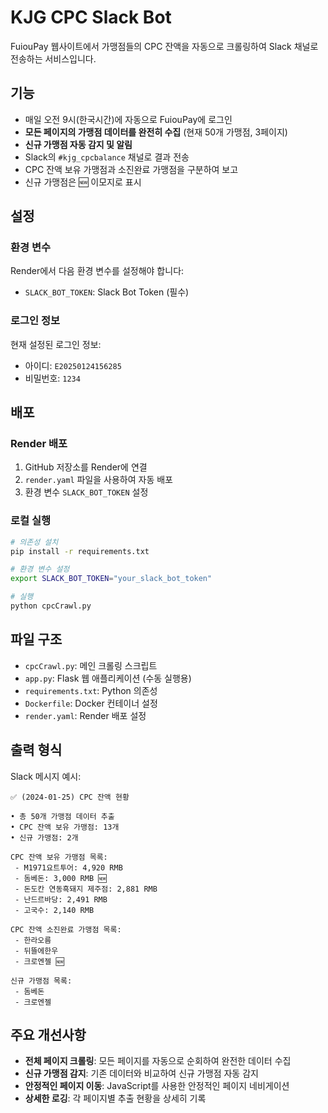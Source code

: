 # KJG CPC Slack Bot

FuiouPay 웹사이트에서 가맹점들의 CPC 잔액을 자동으로 크롤링하여 Slack 채널로 전송하는 서비스입니다.

## 기능

- 매일 오전 9시(한국시간)에 자동으로 FuiouPay에 로그인
- **모든 페이지의 가맹점 데이터를 완전히 수집** (현재 50개 가맹점, 3페이지)
- **신규 가맹점 자동 감지 및 알림**
- Slack의 `#kjg_cpcbalance` 채널로 결과 전송
- CPC 잔액 보유 가맹점과 소진완료 가맹점을 구분하여 보고
- 신규 가맹점은 🆕 이모지로 표시

## 설정

### 환경 변수

Render에서 다음 환경 변수를 설정해야 합니다:

- `SLACK_BOT_TOKEN`: Slack Bot Token (필수)

### 로그인 정보

현재 설정된 로그인 정보:
- 아이디: `E20250124156285`
- 비밀번호: `1234`

## 배포

### Render 배포

1. GitHub 저장소를 Render에 연결
2. `render.yaml` 파일을 사용하여 자동 배포
3. 환경 변수 `SLACK_BOT_TOKEN` 설정

### 로컬 실행

```bash
# 의존성 설치
pip install -r requirements.txt

# 환경 변수 설정
export SLACK_BOT_TOKEN="your_slack_bot_token"

# 실행
python cpcCrawl.py
```

## 파일 구조

- `cpcCrawl.py`: 메인 크롤링 스크립트
- `app.py`: Flask 웹 애플리케이션 (수동 실행용)
- `requirements.txt`: Python 의존성
- `Dockerfile`: Docker 컨테이너 설정
- `render.yaml`: Render 배포 설정

## 출력 형식

Slack 메시지 예시:
```
✅ (2024-01-25) CPC 잔액 현황

• 총 50개 가맹점 데이터 추출
• CPC 잔액 보유 가맹점: 13개
• 신규 가맹점: 2개

CPC 잔액 보유 가맹점 목록:
 - M1971요트투어: 4,920 RMB
 - 돔베돈: 3,000 RMB 🆕
 - 돈도칸 연동흑돼지 제주점: 2,881 RMB
 - 난드르바당: 2,491 RMB
 - 고국수: 2,140 RMB

CPC 잔액 소진완료 가맹점 목록:
 - 한라오름
 - 뒤뜰에한우
 - 크로엔젤 🆕

신규 가맹점 목록:
 - 돔베돈
 - 크로엔젤
```

## 주요 개선사항

- **전체 페이지 크롤링**: 모든 페이지를 자동으로 순회하여 완전한 데이터 수집
- **신규 가맹점 감지**: 기존 데이터와 비교하여 신규 가맹점 자동 감지
- **안정적인 페이지 이동**: JavaScript를 사용한 안정적인 페이지 네비게이션
- **상세한 로깅**: 각 페이지별 추출 현황을 상세히 기록 